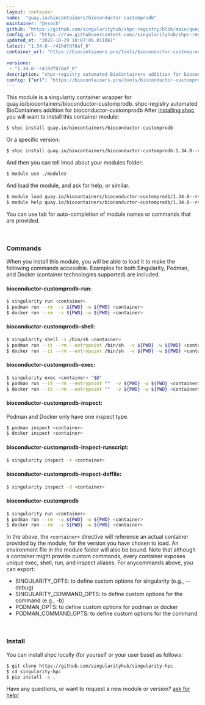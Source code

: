 ```yaml
---
layout: container
name:  "quay.io/biocontainers/bioconductor-customprodb"
maintainer: "@vsoch"
github: "https://github.com/singularityhub/shpc-registry/blob/main/quay.io/biocontainers/bioconductor-customprodb/container.yaml"
config_url: "https://raw.githubusercontent.com//singularityhub/shpc-registry/main/quay.io/biocontainers/bioconductor-customprodb/container.yaml"
updated_at: "2022-10-29 18:07:06.011061"
latest: "1.34.0--r41hdfd78af_0"
container_url: "https://biocontainers.pro/tools/bioconductor-customprodb"

versions:
 - "1.34.0--r41hdfd78af_0"
description: "shpc-registry automated BioContainers addition for bioconductor-customprodb"
config: {"url": "https://biocontainers.pro/tools/bioconductor-customprodb", "maintainer": "@vsoch", "description": "shpc-registry automated BioContainers addition for bioconductor-customprodb", "latest": {"1.34.0--r41hdfd78af_0": "sha256:22ade8f9d023ca31d86189182a9f5de0c94711f0de26c02bc8498d292b748cf2"}, "tags": {"1.34.0--r41hdfd78af_0": "sha256:22ade8f9d023ca31d86189182a9f5de0c94711f0de26c02bc8498d292b748cf2"}, "docker": "quay.io/biocontainers/bioconductor-customprodb"}
---
```


This module is a singularity container wrapper for quay.io/biocontainers/bioconductor-customprodb.
shpc-registry automated BioContainers addition for bioconductor-customprodb
After [installing shpc](#install) you will want to install this container module:


```bash
$ shpc install quay.io/biocontainers/bioconductor-customprodb
```

Or a specific version:

```bash
$ shpc install quay.io/biocontainers/bioconductor-customprodb:1.34.0--r41hdfd78af_0
```

And then you can tell lmod about your modules folder:

```bash
$ module use ./modules
```

And load the module, and ask for help, or similar.

```bash
$ module load quay.io/biocontainers/bioconductor-customprodb/1.34.0--r41hdfd78af_0
$ module help quay.io/biocontainers/bioconductor-customprodb/1.34.0--r41hdfd78af_0
```

You can use tab for auto-completion of module names or commands that are provided.

<br>

### Commands

When you install this module, you will be able to load it to make the following commands accessible.
Examples for both Singularity, Podman, and Docker (container technologies supported) are included.

#### bioconductor-customprodb-run:

```bash
$ singularity run <container>
$ podman run --rm  -v ${PWD} -w ${PWD} <container>
$ docker run --rm  -v ${PWD} -w ${PWD} <container>
```

#### bioconductor-customprodb-shell:

```bash
$ singularity shell -s /bin/sh <container>
$ podman run --it --rm --entrypoint /bin/sh  -v ${PWD} -w ${PWD} <container>
$ docker run --it --rm --entrypoint /bin/sh  -v ${PWD} -w ${PWD} <container>
```

#### bioconductor-customprodb-exec:

```bash
$ singularity exec <container> "$@"
$ podman run --it --rm --entrypoint ""  -v ${PWD} -w ${PWD} <container> "$@"
$ docker run --it --rm --entrypoint ""  -v ${PWD} -w ${PWD} <container> "$@"
```

#### bioconductor-customprodb-inspect:

Podman and Docker only have one inspect type.

```bash
$ podman inspect <container>
$ docker inspect <container>
```

#### bioconductor-customprodb-inspect-runscript:

```bash
$ singularity inspect -r <container>
```

#### bioconductor-customprodb-inspect-deffile:

```bash
$ singularity inspect -d <container>
```



#### bioconductor-customprodb

```bash
$ singularity run <container>
$ podman run --rm  -v ${PWD} -w ${PWD} <container>
$ docker run --rm  -v ${PWD} -w ${PWD} <container>
```


In the above, the `<container>` directive will reference an actual container provided
by the module, for the version you have chosen to load. An environment file in the
module folder will also be bound. Note that although a container
might provide custom commands, every container exposes unique exec, shell, run, and
inspect aliases. For anycommands above, you can export:

 - SINGULARITY_OPTS: to define custom options for singularity (e.g., --debug)
 - SINGULARITY_COMMAND_OPTS: to define custom options for the command (e.g., -b)
 - PODMAN_OPTS: to define custom options for podman or docker
 - PODMAN_COMMAND_OPTS: to define custom options for the command

<br>

### Install

You can install shpc locally (for yourself or your user base) as follows:

```bash
$ git clone https://github.com/singularityhub/singularity-hpc
$ cd singularity-hpc
$ pip install -e .
```

Have any questions, or want to request a new module or version? [ask for help!](https://github.com/singularityhub/singularity-hpc/issues)